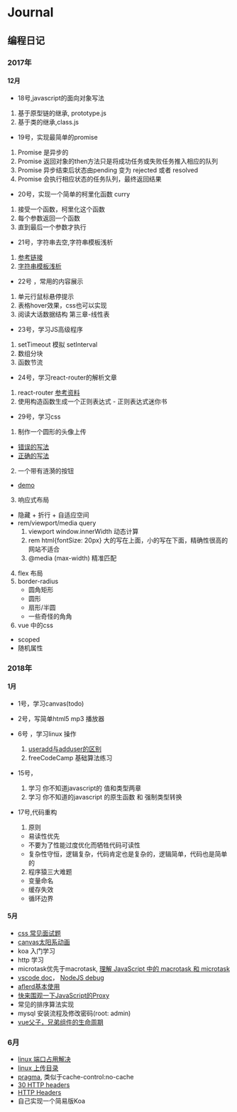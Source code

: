 # Journal

## 编程日记

### 2017年
#### 12月
- 18号,javascript的面向对象写法
1. 基于原型链的继承, prototype.js
2. 基于类的继承,class.js

- 19号，实现最简单的promise
1. Promise 是异步的
2. Promise 返回对象的then方法只是将成功任务或失败任务推入相应的队列
3. Promise 异步结束后状态由pending 变为 rejected 或者 resolved
4. Promise 会执行相应状态的任务队列，最终返回结果

- 20号，实现一个简单的柯里化函数 curry
1. 接受一个函数，柯里化这个函数
2. 每个参数返回一个函数
3. 直到最后一个参数才执行

- 21号，字符串去空,字符串模板浅析
1. [参考链接](https://imququ.com/post/bom-and-javascript-trim.html)
2. [字符串模板浅析](https://juejin.im/post/5a373e096fb9a044fc44d4c9)

- 22号 ，常用的内容展示
1. 单元行鼠标悬停提示
2. 表格hover效果，css也可以实现
3. 阅读大话数据结构 第三章-线性表

- 23号，学习JS高级程序
1. setTimeout 模拟 setInterval
2. 数组分块
3. 函数节流

- 24号，学习react-router的解析文章
1. react-router [参考资料](https://zhenhua-lee.github.io/react/history.html)
2. 使用构造函数生成一个正则表达式 - 正则表达式迷你书

- 29号，学习css
1. 制作一个圆形的头像上传
  - [错误的写法](http://js.jirengu.com/hafayeqefa/4/edit)
  - [正确的写法](http://js.jirengu.com/nucocuxego/2/edit)
2. 一个带有涟漪的按钮
  - [demo](http://js.jirengu.com/cilewopumo/7/edit)
3. 响应式布局
  - 隐藏 + 折行 + 自适应空间
  - rem/viewport/media query
  	1. viewport window.innerWidth 动态计算
  	2. rem  html{fontSize: 20px} 大的写在上面，小的写在下面，精确性很高的网站不适合
  	3. @media (max-width) 精准匹配
    
4. flex 布局
5. border-radius 
	- 圆角矩形
	- 圆形
	- 扇形/半圆
	- 一些奇怪的角角
6. vue 中的css
  - scoped
  - 随机属性



### 2018年
#### 1月

- 1号，学习canvas(todo)
- 2号，写简单html5 mp3 播放器

- 6号 ，学习linux 操作
  1. [useradd与adduser的区别](https://www.cnblogs.com/whitehorse/p/5847278.html)
  2. freeCodeCamp 基础算法练习
- 15号，
  1. 学习 你不知道javascript的 值和类型两章  
  2. 学习 你不知道的javascript 的原生函数 和 强制类型转换
- 17号,代码重构
  1. 原则
    - 易读性优先
    - 不要为了性能过度优化而牺牲代码可读性
    - 复杂性守恒，逻辑复杂，代码肯定也是复杂的，逻辑简单，代码也是简单的
  2. 程序猿三大难题
    - 变量命名
    - 缓存失效
    - 循环边界


#### 5月

- [css 常见面试题](https://funteas.com/topic/5ada8eac230d1e5e25e45b89)
- [canvas太阳系动画](https://developer.mozilla.org/zh-CN/docs/Web/API/Canvas_API/Tutorial/Basic_animations)
- koa 入门学习
- http 学习
- microtask优先于macrotask, [理解 JavaScript 中的 macrotask 和 microtask](https://juejin.im/entry/58d4df3b5c497d0057eb99ff)
- [vscode doc](https://code.visualstudio.com/docs/editor/debugging#_launch-configurations)， [NodeJS debug](https://segmentfault.com/a/1190000009084576)
- [aflerd基本使用](https://www.jianshu.com/p/e9f3352c785f)
- [快来围观一下JavaScript的Proxy](https://juejin.im/post/5b09234d6fb9a07acf569905?utm_source=gold_browser_extension)
- 常见的排序算法实现
- mysql 安装流程及修改密码(root: admin)
- [vue父子，兄弟组件的生命周期](https://mp.weixin.qq.com/s/gn6Ls7W7sx9ITWyyQjUklA)

### 6月
- [linux 端口占用解决](https://blog.csdn.net/mingzznet/article/details/38345875)
- [linux 上传目录](http://www.cnblogs.com/no7dw/archive/2012/07/07/2580307.html)
- [pragma](https://developer.mozilla.org/zh-CN/docs/Web/HTTP/Headers/Pragma), 类似于cache-control:no-cache
- [30 HTTP headers](https://www.fastly.com/blog/headers-we-dont-want)
- [HTTP Headers](https://developer.mozilla.org/zh-CN/docs/Web/HTTP/Headers)
- 自己实现一个简易版Koa